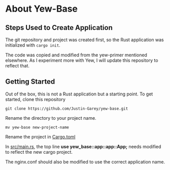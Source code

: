 # About Yew-Base

## Steps Used to Create Application

The git repository and project was created first, so the Rust application was initialized with ```cargo init```.

The code was copied and modified from the yew-primer mentioned elsewhere. As I experiment more with Yew, I will update this repository to reflect that.

## Getting Started

Out of the box, this is not a Rust application but a starting point. To get started, clone this repository
```
git clone https://github.com/Justin-Garey/yew-base.git
```

Rename the directory to your project name.
```
mv yew-base new-project-name
```

Rename the project in [Cargo.toml](./Cargo.toml) 

In [src/main.rs](./src/main.rs), the top line **use yew_base::app::app::App;** needs modified to reflect the new cargo project.

The nginx.conf should also be modified to use the correct application name.

